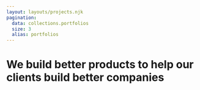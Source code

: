 ```yaml
---
layout: layouts/projects.njk
pagination:
  data: collections.portfolios
  size: 3
  alias: portfolios
---
```

# We build better <span>products</span> to help our clients build better <span>companies</span>